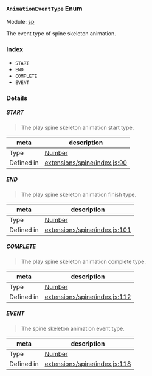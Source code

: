 ### `AnimationEventType` Enum



Module: [sp](../modules/sp.md)


The event type of spine skeleton animation.


### Index
  - `START`
  - `END`
  - `COMPLETE`
  - `EVENT`

### Details


##### START

> The play spine skeleton animation start type.

| meta | description |
|------|-------------|
| Type | <a href="https://developer.mozilla.org/en/JavaScript/Reference/Global_Objects/Number" class="crosslink external" target="_blank">Number</a> |
| Defined in | [extensions/spine/index.js:90](https://github.com/cocos-creator/engine/blob/79b9133d6e0e44b4b8f033ba86231ae21522f2dc/extensions/spine/index.js#L90) |



##### END

> The play spine skeleton animation finish type.

| meta | description |
|------|-------------|
| Type | <a href="https://developer.mozilla.org/en/JavaScript/Reference/Global_Objects/Number" class="crosslink external" target="_blank">Number</a> |
| Defined in | [extensions/spine/index.js:101](https://github.com/cocos-creator/engine/blob/79b9133d6e0e44b4b8f033ba86231ae21522f2dc/extensions/spine/index.js#L101) |



##### COMPLETE

> The play spine skeleton animation complete type.

| meta | description |
|------|-------------|
| Type | <a href="https://developer.mozilla.org/en/JavaScript/Reference/Global_Objects/Number" class="crosslink external" target="_blank">Number</a> |
| Defined in | [extensions/spine/index.js:112](https://github.com/cocos-creator/engine/blob/79b9133d6e0e44b4b8f033ba86231ae21522f2dc/extensions/spine/index.js#L112) |



##### EVENT

> The spine skeleton animation event type.

| meta | description |
|------|-------------|
| Type | <a href="https://developer.mozilla.org/en/JavaScript/Reference/Global_Objects/Number" class="crosslink external" target="_blank">Number</a> |
| Defined in | [extensions/spine/index.js:118](https://github.com/cocos-creator/engine/blob/79b9133d6e0e44b4b8f033ba86231ae21522f2dc/extensions/spine/index.js#L118) |


